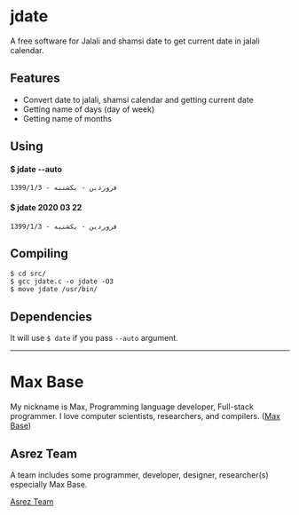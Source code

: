 # jdate

A free software for Jalali and shamsi date to get current date in jalali calendar.

## Features

- Convert date to jalali, shamsi calendar and getting current date
- Getting name of days (day of week)
- Getting name of months

## Using

#### $ jdate --auto
```
1399/1/3 - فروردين - يکشنبه
```

#### $ jdate 2020 03 22
```
1399/1/3 - فروردين - يکشنبه
```

## Compiling

```
$ cd src/
$ gcc jdate.c -o jdate -O3
$ move jdate /usr/bin/
```

## Dependencies

It will use `$ date` if you pass `--auto` argument.

---------

# Max Base

My nickname is Max, Programming language developer, Full-stack programmer. I love computer scientists, researchers, and compilers. ([Max Base](https://maxbase.org/))

## Asrez Team

A team includes some programmer, developer, designer, researcher(s) especially Max Base.

[Asrez Team](https://www.asrez.com/)
